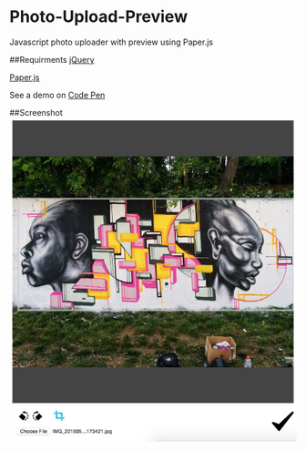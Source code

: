 # Photo-Upload-Preview
Javascript photo uploader with preview using Paper.js

##Requirments
[jQuery](https://jquery.com/)

[Paper.js](http://paperjs.org/)

See a demo on [Code Pen](http://codepen.io/alecdhuse/pen/aONoyP)

##Screenshot
![Screenshot](https://github.com/alecdhuse/Photo-Upload-Preview/blob/master/screenshots/screenshot-1.jpg)
